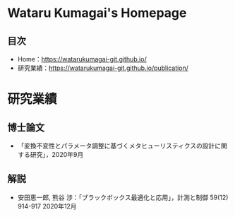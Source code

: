 # Wataru Kumagai's Homepage
## 目次
* Home：https://watarukumagai-git.github.io/
* 研究業績：https://watarukumagai-git.github.io/publication/

# 研究業績
## 博士論文
* 「変換不変性とパラメータ調整に基づくメタヒューリスティクスの設計に関する研究」，2020年9月

## 解説
* 安田恵一郎, 熊谷 渉：「ブラックボックス最適化と応用」，計測と制御 59(12) 914-917 2020年12月  

